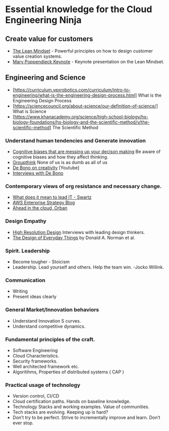 # Essential knowledge for the Cloud Engineering Ninja



## Create value for customers

* [The Lean Mindset](http://www.poppendieck.com/) - Powerful principles on how to design customer value creation systems.
* [Mary Poppendieck Keynote](https://www.youtube.com/watch?v=TwasxNk1824&t=2287s) - Keynote presentation on the Lean Mindset.

## Engineering and Science

*  [https://curriculum.vexrobotics.com/curriculum/intro-to-engineering/what-is-the-engineering-design-process.html] What is the Engineering Design Process
*  [https://sciencecouncil.org/about-science/our-definition-of-science/] What is Science
* [https://www.khanacademy.org/science/high-school-biology/hs-biology-foundations/hs-biology-and-the-scientific-method/v/the-scientific-method] The Scientific Method

### Understand human tendencies and Generate innovation
* [Cognitive biases that are messing up your decison making](https://www.inc.com/jessica-stillman/6-cognitive-biases-that-are-messing-up-your-decision-making.html) Be aware of cognitive biases and how they affect thinking.
* [Groupthink](https://oregonstate.edu/instruct/theory/grpthink.html) None of us is as dumb as all of us
* [De Bono on creativity](https://www.youtube.com/watch?v=e20lpMyXFj4) [Youtube]
* [Interviews with De Bono](http://www.debonogroup.com/interviews_and_audio.php)

### Contemporary views of org resistance and necessary change.
* [What does it mean to lead IT - Swartz](https://www.youtube.com/watch?v=JXtt7Oo8JRA)
* [AWS Enterprise Strategy Blog](https://aws.amazon.com/blogs/enterprise-strategy/)
* [Ahead in the cloud, Orban]( http://a.co/d/1bi4yuN)

### Design Empathy
* [High Resolution Design](https://www.youtube.com/channel/UCzBkNPSxw15qrW_Y8p-oCUw) Interviews with leading design thinkers.
* [The Design of Everyday Things](http://a.co/d/jdt1QCD) by Donald A. Norman et al.

### Spirit. Leadership
*  Become tougher - Stoicism
* Leadership. Lead yourself and others. Help the team win. -Jocko Willink.

### Communication
* Writing
* Present ideas clearly

### General Market/Innovation behaviors
* Understand Innovation S curves.
* Understand competitive dynamics.


### Fundamental principles of the craft.
* Software Engineering
* Cloud Characteristics.
* Security frameworks.
* Well architected framework etc.
* Algoritihms, Properties of distributed systems ( CAP )

### Practical  usage of technology
* Version control, CI/CD
* Cloud certification paths. Hands on baseline knowledge.
* Technology Stacks and working examples. Value of communities.
* Tech stacks are evolving. Keeping  up is hard?
* Don’t try to be perfect. Strive to incrementally improve and learn. Don’t ever stop.
